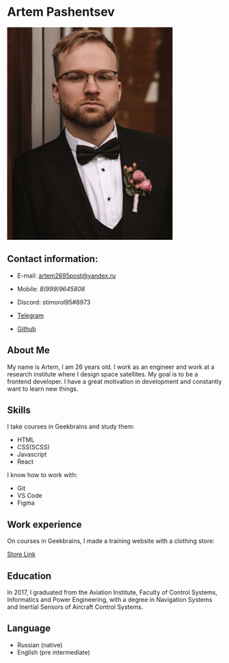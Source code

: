 # **Artem Pashentsev** 

![profile](/profile.jpg)

## Contact information:

* E-mail: artem2695post@yandex.ru

* Mobile: *8(999)9645808*

* Discord: stimorol95#8973

* [Telegram](https://t.me/stimorol95)

* [Github](https://github.com/stimorol95)

## About Me

 My name is Artem, I am 26 years old. I work as an engineer and work at a research institute where I design space satellites. My goal is to be a frontend developer. I have a great motivation in development and constantly want to learn new things.

## Skills

I take courses in Geekbrains and study them:

* HTML
* CSS(SCSS)
* Javascript
* React

I know how to work with:
* Git 
* VS Code
* Figma

## Work experience

On courses in Geekbrains, I made a training website with a clothing store:

[Store Link](https://stimorol95.github.io/clothing_store/)

## Education

In 2017, I graduated from the Aviation Institute, Faculty of Control Systems, Informatics and Power Engineering, with a degree in Navigation Systems and Inertial Sensors of Aircraft Control Systems. 

## Language 

* Russian (native)
* English (pre intermediate)